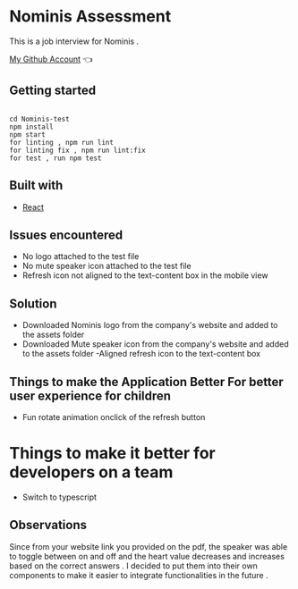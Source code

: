 # Nominis Assessment

This is a job interview for Nominis .

[My Github Account](https://github.com/kingebere) :point_left:

## Getting started

```

cd Nominis-test
npm install
npm start
for linting , npm run lint
for linting fix , npm run lint:fix
for test , run npm test
```

## Built with

- [React](https://reactjs.org/)

## Issues encountered

- No logo attached to the test file
- No mute speaker icon attached to the test file
- Refresh icon not aligned to the text-content box in the mobile view

## Solution

- Downloaded Nominis logo from the company's website and added to the assets folder
- Downloaded Mute speaker icon from the company's website and added to the assets folder
  -Aligned refresh icon to the text-content box

## Things to make the Application Better For better user experience for children

- Fun rotate animation onclick of the refresh button

# Things to make it better for developers on a team

- Switch to typescript

## Observations
Since from your website link you provided on the pdf, the speaker was able to toggle between on and off and the heart value decreases and increases based on the correct answers . I decided to put them into their own components to make it easier to integrate functionalities in the future . 
